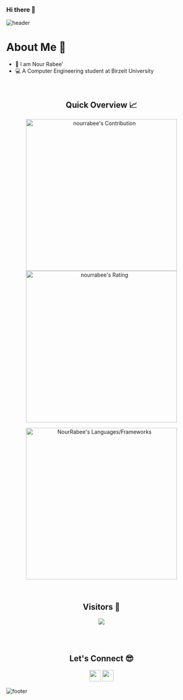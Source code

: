 ### Hi there 👋


![header](https://capsule-render.vercel.app/api?type=waving&color=gradient&height=280&section=header&text=Hi%20there%20%F0%9F%91%8B&fontSize=90)
<!--
**NourRabee/NourRabee** is a ✨ _special_ ✨ repository because its `README.md` (this file) appears on your GitHub profile.

Here are some ideas to get you started:

- 🔭 I’m currently working on ...
- 🌱 I’m currently learning ...
- 👯 I’m looking to collaborate on ...
- 🤔 I’m looking for help with ...
- 💬 Ask me about ...
- 📫 How to reach me: ...
- 😄 Pronouns: ...
- ⚡ Fun fact: ...
-->
<h1>About Me 📌</h1>

- 👋 I am Nour Rabee' 
- 💻 A Computer Engineering student at Birzeit University


<br />

<h2 align="center">Quick Overview 📈</h2>
  
  <p align = "center">
 
</p>

<p align = "center">
  <img src = "https://github-readme-stats.vercel.app/api?username=nourrabee&count_private=true&theme=solarized-light&hide_border=true" alt = "nourrabee's Contribution" width = 400 >
  <img src = "https://github-readme-streak-stats.herokuapp.com?user=nourrabee&count_private=true&theme=solarized-light&hide_border=true" alt = "nourrabee's Rating" width = 400 >

</p>

<p align = "center">

 <img src = "https://github-readme-stats.vercel.app/api/top-langs?username=NourRabee&show_icons=true&count_private=true&locale=en&layout=compact&langs_count=10&t&hide_border=true&bg_color=282A36&title_color=DD6387&text_color=fff&icon_color=fff" alt = "NourRabee's Languages/Frameworks" width = 400 />
</p>
<br />
<h2 align="center">Visitors 👀</h2>
<div align="center" >
  <img src="https://profile-counter.glitch.me/nourrabee/count.svg"></img>
</div>

<br /><br />
<h2 align="center">Let's Connect 😎</h2>
<p align="center">
  <a href = "mailto:rabee123@gmail.com"><img src = "https://img.shields.io/badge/Gmail-D14836?style=for-the-badge&logo=gmail&logoColor=white" height = 30></a>
  <a href = "https://www.linkedin.com/in/nourrabee/"><img src = "https://img.shields.io/badge/LinkedIn-0077B5?style=for-the-badge&logo=linkedin&logoColor=white"     height = 30></a>
 
</p>


![footer](https://capsule-render.vercel.app/api?type=waving&color=gradient&height=150&section=footer)
